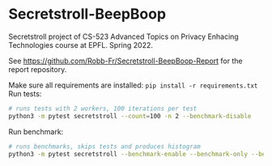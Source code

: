 # Secretstroll-BeepBoop
Secretstroll project of CS-523 Advanced Topics on Privacy Enhacing Technologies course at EPFL. Spring 2022.

See https://github.com/Robb-Fr/Secretstroll-BeepBoop-Report for the report repository.

Make sure all requirements are installed: `pip install -r requirements.txt`
Run tests:

```bash
# runs tests with 2 workers, 100 iterations per test
python3 -m pytest secretstroll --count=100 -n 2 --benchmark-disable
```

Run benchmark:
```bash
# runs benchmarks, skips tests and produces histogram
python3 -m pytest secretstroll --benchmark-enable --benchmark-only --benchmark-histogram
```
